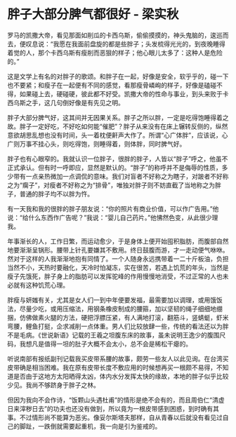 # 胖子大部分脾气都很好 - 梁实秋

罗马的凯撒大帝，看见那面如削瓜的卡西乌斯，偷偷摸摸的，神头鬼脑的，逡巡而去，便叹息说：“我愿在我面前盘旋的都是些胖子；头发梳得光光的，到夜晚睡得着觉的人，那个卡西乌斯有瘦削而恶狠的样子；他心眼儿太多了：这种人是危险的。”

这是文学上有名的对胖子的歌颂。和胖子在一起，好像是安全，软乎乎的，碰一下也不要紧；和瘦子在一起便有不同的感觉，看那瘦骨嶙峋的样子，好像是磕碰不得，如果碰上去，硬碰硬，彼此都不好受。凯撒大帝的性命与事业，到头来败于卡西乌斯之手，这几句倒好像是有先见之明。

胖子大部分脾气好，这其间并无因果关系。胖子之所以胖，一定是吃得饱睡得着之故。胖子一定好吃，不好吃如何能“催肥”？胖子从来没有在床上辗转反侧的，纵然意欲胡思乱想也没有时间，头一着枕便鼾声大作了。所谓“心广体胖”，应该说，心广则万事不挂心头，则吃得饱，则睡得着，则体胖，同时脾气好。

胖子也有心眼窄的。我就认识一位胖子，很胖的胖子，人皆以“胖子”呼之，他虽不正式承认。但有时一呼即应，显然是默认的。“胖子”的称呼并不是侮辱的性质，多少带有一点亲热微加一点调侃的意味。我们对盲者不好称之为瞎子，对跛者不好称之为“瘸子”，对瘦者不好称之为“排骨”，唯独对胖子则不妨直截了当地称之为胖子，普通的胖子均不以胖为忤。

有一天我和我的很胖的胖子朋友说：“你的照片有商业价值，可以作广告用。”他说：“给什么东西作广告呢？”我说：“婴儿自己药片。”他怫然色变，从此很少理我。

年事渐长的人，工作日繁，而运动愈少，于是身体上便开始囤积脂肪，而腹部自然地要渐渐呈锅形。腰带上针孔要嫌其不敷用。终日鼓腹而游，才一走动便气咻咻。然对于这样的人我渐渐地抱有同情了。一个人随身永远携带着一二十斤板油，负担当然不小，天热时要融化，天冷时怕凝冻，实在很苦，若遇上饥荒的年头，当然是瘦子先饿死，胖子身上的脂肪可以发挥驼峰的作用慢慢地消受，不过正常的人也未必就有这种饥荒心理。

胖瘦与妍媸有关，尤其是女人们一到中年便要发福，最需要加以调理，或用饿饭法，尽量少吃，或用压缩法，用钢条橡皮制成的腰箍，加以坚韧的绳子细细地绷捆，仿佛做素火腿的方法，硬把浮膘压紧，有人满地打滚，翻筋斗，竖蜻蜓，虾米弯腰，鲤鱼打挺，企求减削一点体重。男人们比较放肆一些，传统的看法还以为胖不是毛病。《世说新语》记载的王羲之坦腹东床的故事，虽未说明王逸少的腹围尺码，我想凡是值得一坦的肚子大概不会太小，总不会是稀松干瘪的。

听说南部有报纸副刊记载我买皮带系腰的故事，颇劳一些友人以此见询。在台湾买皮带确是相当困难。我在原有皮带长度不敷应用的时候想再买一根颇不易得，不知道是否由于这地方太阳晒得太凶，体内水分发挥太快的缘故，本地的胖子似乎比较少见。我尚不够跻身于胖子之林。

但因为我向不会作诗，“饭颗山头遇杜甫”的情形是绝不会有的，而且周伯仁“清虚日来滓秽日去”的功夫也还没有做到，所以竟为一根皮带感到困惑，到时确有其事。不过情形尚不能算为恶劣。像妥尔斯塔夫那样，自从青春以后就没有看见过自己的脚趾，一跌倒就需要起重机，我一向是引为鉴戒的。
